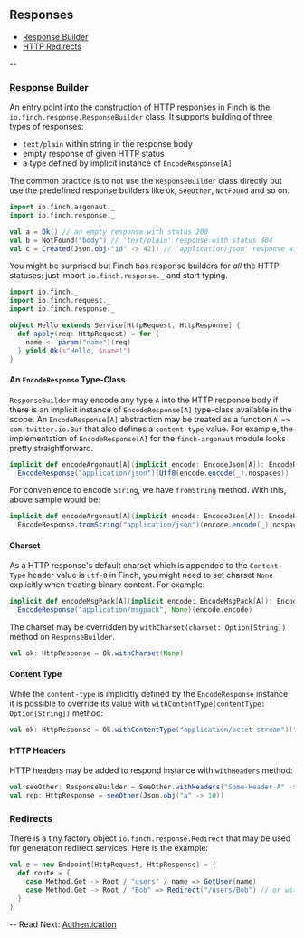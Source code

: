 ## Responses

* [Response Builder](response.md#response-builder)
* [HTTP Redirects](response.md#redirects)

--

### Response Builder

An entry point into the construction of HTTP responses in Finch is the `io.finch.response.ResponseBuilder` class. It
supports building of three types of responses:

* `text/plain` within string in the response body
* empty response of given HTTP status
* a type defined by implicit instance of `EncodeResponse[A]`

The common practice is to not use the `ResponseBuilder` class directly but use the predefined response builders like
`Ok`, `SeeOther`, `NotFound` and so on.

```scala
import io.finch.argonaut._
import io.finch.response._

val a = Ok() // an empty response with status 200
val b = NotFound("body") // 'text/plain' response with status 404
val c = Created(Json.obj("id" -> 42)) // 'application/json' response with status 201
```

You might be surprised but Finch has response builders for _all_ the HTTP statuses: just import `io.finch.response._`
and start typing.

```scala
import io.finch._
import io.finch.request._
import io.finch.response._

object Hello extends Service[HttpRequest, HttpResponse] {
  def apply(req: HttpRequest) = for {
    name <- param("name")(req)
  } yield Ok(s"Hello, $name!")
}
```

#### An `EncodeResponse` Type-Class

`ResponseBuilder` may encode any type `A` into the HTTP response body if there is an implicit instance of
`EncodeResponse[A]` type-class available in the scope. An `EncodeResponse[A]` abstraction may be treated as a function
`A => com.twitter.io.Buf` that also defines a `content-type` value. For example, the implementation of `EncodeResponse[A]`
for the `finch-argonaut` module looks pretty straightforward.

```scala
implicit def encodeArgonaut[A](implicit encode: EncodeJson[A]): EncodeResponse[A] =
  EncodeResponse("application/json")(Utf8(encode.encode(_).nospaces))
```

For convenience to encode `String`, we have `fromString` method. With this, above sample would be:

```scala
implicit def encodeArgonaut[A](implicit encode: EncodeJson[A]): EncodeResponse[A] =
  EncodeResponse.fromString("application/json")(encode.encode(_).nospaces)
```

#### Charset

As a HTTP response's default charset which is appended to the `Content-Type` header value is `utf-8` in Finch, you might
need to set charset `None` explicitly when treating binary content. For example:

```scala
implicit def encodeMsgPack[A](implicit encode: EncodeMsgPack[A]): EncodeResponse[A] =
  EncodeResponse("application/msgpack", None)(encode.encode)
```

The charset may be overridden by `withCharset(charset: Option[String])` method on `ResponseBuilder`.

```scala
val ok: HttpResponse = Ok.withCharset(None)
```

#### Content Type

While the `content-type` is implicitly defined by the `EncodeResponse` instance it is possible to override its value
with `withContentType(contentType: Option[String])` method:

```scala
val ok: HttpResponse = Ok.withContentType("application/octet-stream")("byte string")
```

#### HTTP Headers

HTTP headers may be added to respond instance with `withHeaders` method:

```scala
val seeOther: ResponseBuilder = SeeOther.withHeaders("Some-Header-A" -> "a", "Some-Header-B" -> "b")
val rep: HttpResponse = seeOther(Json.obj("a" -> 10))
```

### Redirects

There is a tiny factory object `io.finch.response.Redirect` that may be used for generation redirect services. Here is
the example:

```scala
val e = new Endpoint[HttpRequest, HttpResponse] = {
  def route = {
    case Method.Get -> Root / "users" / name => GetUser(name)
    case Method.Get -> Root / "Bob" => Redirect("/users/Bob") // or with path object
  }
}
```

--
Read Next: [Authentication](auth.md)
